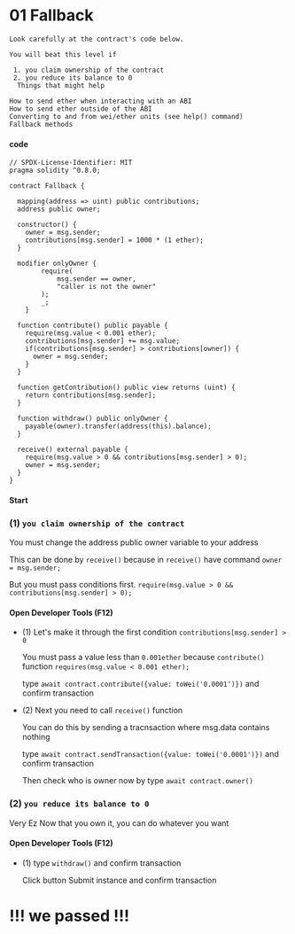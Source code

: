 # 01 Fallback


```
Look carefully at the contract's code below.

You will beat this level if

 1. you claim ownership of the contract
 2. you reduce its balance to 0
  Things that might help

How to send ether when interacting with an ABI
How to send ether outside of the ABI
Converting to and from wei/ether units (see help() command)
Fallback methods
```
####  code
```
// SPDX-License-Identifier: MIT
pragma solidity ^0.8.0;

contract Fallback {

  mapping(address => uint) public contributions;
  address public owner;

  constructor() {
    owner = msg.sender;
    contributions[msg.sender] = 1000 * (1 ether);
  }

  modifier onlyOwner {
        require(
            msg.sender == owner,
            "caller is not the owner"
        );
        _;
    }

  function contribute() public payable {
    require(msg.value < 0.001 ether);
    contributions[msg.sender] += msg.value;
    if(contributions[msg.sender] > contributions[owner]) {
      owner = msg.sender;
    }
  }

  function getContribution() public view returns (uint) {
    return contributions[msg.sender];
  }

  function withdraw() public onlyOwner {
    payable(owner).transfer(address(this).balance);
  }

  receive() external payable {
    require(msg.value > 0 && contributions[msg.sender] > 0);
    owner = msg.sender;
  }
}

```

#### Start 


### (1) `you claim ownership of the contract`


You must change the address public owner variable to your address

This can be done by `receive()`  because in `receive()` have command `owner = msg.sender;`

But you must pass conditions first. `require(msg.value > 0 && contributions[msg.sender] > 0);`

#### Open Developer Tools (F12)

- (1)  Let's make it through the first condition `contributions[msg.sender] > 0` 

    You must pass a value less than `0.001ether` because  `contribute()` function `requires(msg.value < 0.001 ether);`
    
    type  `await contract.contribute({value: toWei('0.0001')})`  and confirm transaction


- (2) Next you need to call `receive()` function

  You can do this by sending a tracnsaction where msg.data contains nothing

    type `await contract.sendTransaction({value: toWei('0.0001')})` and confirm transaction

    Then check who is owner now by type  `await contract.owner()`

    
### (2) `you reduce its balance to 0`
Very Ez Now that you own it, you can do whatever you want

#### Open Developer Tools (F12)
- (1)  type `withdraw()` and confirm transaction
  
  
  Click button Submit instance and confirm transaction

# !!! we passed !!!



